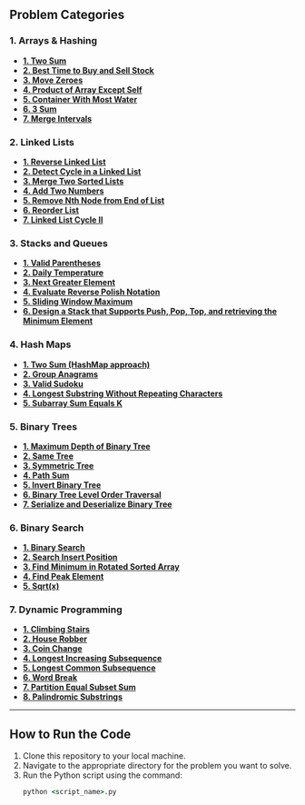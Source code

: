 
## Problem Categories

### 1. Arrays & Hashing

- **[1. Two Sum](Arrays&Hashing/1_Two_Sum.py)**
- **[2. Best Time to Buy and Sell Stock](Arrays&Hashing/2_Best_Time_to_Buy_and_Sell_Stock.py)**
- **[3. Move Zeroes](Arrays&Hashing/3_Move_Zeroes.py)**
- **[4. Product of Array Except Self](Arrays&Hashing/4_Product_of_Array_Except_Self.py)**
- **[5. Container With Most Water](Arrays&Hashing/5_Container_With_Most_Water.py)**
- **[6. 3 Sum](Arrays&Hashing/6_3_Sum.py)**
- **[7. Merge Intervals](Arrays&Hashing/7_Merge_Intervals.py)**

### 2. Linked Lists

- **[1. Reverse Linked List](LinkedLists/1_Reverse_Linked_List.py)**
- **[2. Detect Cycle in a Linked List](LinkedLists/2_Detect_Cycle_in_a_Linked_List.py)**
- **[3. Merge Two Sorted Lists](LinkedLists/3_Merge_Two_Sorted_Lists.py)**
- **[4. Add Two Numbers](LinkedLists/4_Add_Two_Numbers.py)**
- **[5. Remove Nth Node from End of List](LinkedLists/5_Remove_Nth_Node_from_End_of_List.py)**
- **[6. Reorder List](LinkedLists/6_Reorder_List.py)**
- **[7. Linked List Cycle II](LinkedLists/7_Linked_List_Cycle_II.py)**

### 3. Stacks and Queues

- **[1. Valid Parentheses](StacksAndQueues/1_Valid_Parentheses.py)**
- **[2. Daily Temperature](StacksAndQueues/2_Daily_Temperature.py)**
- **[3. Next Greater Element](StacksAndQueues/3_Next_Greater_Element.py)**
- **[4. Evaluate Reverse Polish Notation](StacksAndQueues/4_Evaluate_Reverse_Polish_Notation.py)**
- **[5. Sliding Window Maximum](StacksAndQueues/5_Sliding_Window_Maximum.py)**
- **[6. Design a Stack that Supports Push, Pop, Top, and retrieving the Minimum Element](StacksAndQueues/6_Design_Stack_with_Min.py)**

### 4. Hash Maps

- **[1. Two Sum (HashMap approach)](HashMaps/1_Two_Sum_HashMap.py)**
- **[2. Group Anagrams](HashMaps/2_Group_Anagrams.py)**
- **[3. Valid Sudoku](HashMaps/3_Valid_Sudoku.py)**
- **[4. Longest Substring Without Repeating Characters](HashMaps/4_Longest_Substring_Without_Repeating_Characters.py)**
- **[5. Subarray Sum Equals K](HashMaps/5_Subarray_Sum_Equals_K.py)**

### 5. Binary Trees

- **[1. Maximum Depth of Binary Tree](BinaryTrees/1_Maximum_Depth_of_Binary_Tree.py)**
- **[2. Same Tree](BinaryTrees/2_Same_Tree.py)**
- **[3. Symmetric Tree](BinaryTrees/3_Symmetric_Tree.py)**
- **[4. Path Sum](BinaryTrees/4_Path_Sum.py)**
- **[5. Invert Binary Tree](BinaryTrees/5_Invert_Binary_Tree.py)**
- **[6. Binary Tree Level Order Traversal](BinaryTrees/6_Binary_Tree_Level_Order_Traversal.py)**
- **[7. Serialize and Deserialize Binary Tree](BinaryTrees/7_Serialize_and_Deserialize_Binary_Tree.py)**

### 6. Binary Search

- **[1. Binary Search](BinarySearch/1_Binary_Search.py)**
- **[2. Search Insert Position](BinarySearch/2_Search_Insert_Position.py)**
- **[3. Find Minimum in Rotated Sorted Array](BinarySearch/3_Find_Minimum_in_Rotated_Sorted_Array.py)**
- **[4. Find Peak Element](BinarySearch/4_Find_Peak_Element.py)**
- **[5. Sqrt(x)](BinarySearch/5_Sqrt.py)**

### 7. Dynamic Programming

- **[1. Climbing Stairs](DynamicProgramming/1_Climbing_Stairs.py)**
- **[2. House Robber](DynamicProgramming/2_House_Robber.py)**
- **[3. Coin Change](DynamicProgramming/3_Coin_Change.py)**
- **[4. Longest Increasing Subsequence](DynamicProgramming/4_Longest_Increasing_Subsequence.py)**
- **[5. Longest Common Subsequence](DynamicProgramming/5_Longest_Common_Subsequence.py)**
- **[6. Word Break](DynamicProgramming/6_Word_Break.py)**
- **[7. Partition Equal Subset Sum](DynamicProgramming/7_Partition_Equal_Subset_Sum.py)**
- **[8. Palindromic Substrings](DynamicProgramming/8_Palindromic_Substrings.py)**

---

## How to Run the Code

1. Clone this repository to your local machine.
2. Navigate to the appropriate directory for the problem you want to solve.
3. Run the Python script using the command:
   ```cmd
   python <script_name>.py
